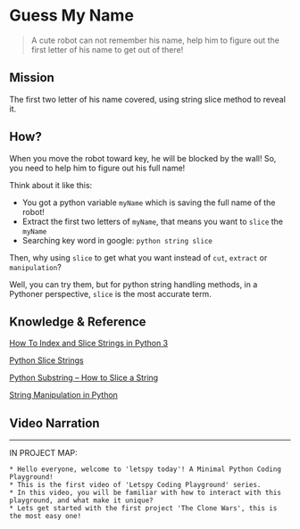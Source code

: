 # Guess My Name

> A cute robot can not remember his name, help him to figure out the first letter of his name to get out of there!

## Mission

The first two letter of his name covered, using string slice method to reveal it.

## How?

When you move the robot toward key, he will be blocked by the wall! So, you need to help him to figure out his full name!

Think about it like this:

- You got a python variable `myName` which is saving the full name of the robot!
- Extract the first two letters of `myName`, that means you want to `slice` the `myName`
- Searching key word in google: `python string slice`

Then, why using `slice` to get what you want instead of `cut`, `extract` or `manipulation`?

Well, you can try them, but for python string handling methods, in a Pythoner perspective, `slice` is the most accurate term.


## Knowledge & Reference


[How To Index and Slice Strings in Python 3](https://www.digitalocean.com/community/tutorials/how-to-index-and-slice-strings-in-python-3)

[Python Slice Strings](https://www.w3schools.com/python/gloss_python_string_slice.asp)

[Python Substring – How to Slice a String](https://www.freecodecamp.org/news/python-substring-how-to-slice-a-string/)

[String Manipulation in Python](https://www.pythonforbeginners.com/basics/string-manipulation-in-python)


## Video Narration

----

IN PROJECT MAP:

```
* Hello everyone, welcome to 'letspy today'! A Minimal Python Coding Playground!
* This is the first video of 'Letspy Coding Playground' series.
* In this video, you will be familiar with how to interact with this playground, and what make it unique?
* Lets get started with the first project 'The Clone Wars', this is the most easy one!
```
